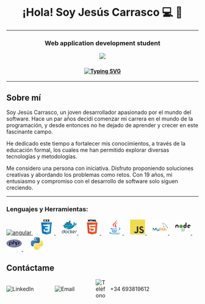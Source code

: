 <h1 align="center">¡Hola! Soy Jesús Carrasco 💻 👋</h1>
<hr>
<h3 align="center">Web application development student</h3>

<p align="center">
  <img src="https://cdn-icons-png.flaticon.com/512/1208/1208833.png" width="50">
</p>

<h4 align="center">
  <a href="https://git.io/typing-svg">
    <img src="https://readme-typing-svg.demolab.com?font=Fira+Code&size=16&pause=2000&center=true&vCenter=true&width=800&color=26F766&lines=A+programar+se+aprende+programando" alt="Typing SVG" />
  </a>
</h4>

<hr>

## Sobre mí

Soy Jesús Carrasco, un joven desarrollador apasionado por el mundo del software. Hace un par años decidí comenzar mi carrera en el mundo de la programación, y desde entonces no he dejado de aprender y crecer en este fascinante campo.

He dedicado este tiempo a fortalecer mis conocimientos, a través de la educación formal, los cuales me han permitido explorar diversas tecnologías y metodologías.

Me considero una persona con iniciativa. Disfruto proponiendo soluciones creativas y abordando los problemas como retos. Con 19 años, mi entusiasmo y compromiso con el desarrollo de software solo siguen creciendo.

<hr>

<h3 align="left">Lenguajes y Herramientas:</h3>
<p align="left">
  <a href="https://angular.io" target="_blank" rel="noreferrer">
    <img src="https://angular.io/assets/images/logos/angular/angular.svg" alt="angular" width="40" height="40" />
  </a>&nbsp;&nbsp;&nbsp;
  <a href="https://www.w3schools.com/css/" target="_blank" rel="noreferrer">
    <img src="https://raw.githubusercontent.com/devicons/devicon/master/icons/css3/css3-original-wordmark.svg" alt="css3" width="40" height="40" />
  </a>&nbsp;&nbsp;&nbsp;
  <a href="https://www.docker.com/" target="_blank" rel="noreferrer">
    <img src="https://raw.githubusercontent.com/devicons/devicon/master/icons/docker/docker-original-wordmark.svg" alt="docker" width="40" height="40" />
  </a>&nbsp;&nbsp;&nbsp;
  <a href="https://www.w3.org/html/" target="_blank" rel="noreferrer">
    <img src="https://raw.githubusercontent.com/devicons/devicon/master/icons/html5/html5-original-wordmark.svg" alt="html5" width="40" height="40" />
  </a>&nbsp;&nbsp;&nbsp;
  <a href="https://www.java.com" target="_blank" rel="noreferrer">
    <img src="https://raw.githubusercontent.com/devicons/devicon/master/icons/java/java-original.svg" alt="java" width="40" height="40" />
  </a>&nbsp;&nbsp;&nbsp;
  <a href="https://developer.mozilla.org/en-US/docs/Web/JavaScript" target="_blank" rel="noreferrer">
    <img src="https://raw.githubusercontent.com/devicons/devicon/master/icons/javascript/javascript-original.svg" alt="javascript" width="40" height="40" />
  </a>&nbsp;&nbsp;&nbsp;
  <a href="https://www.mysql.com/" target="_blank" rel="noreferrer">
    <img src="https://raw.githubusercontent.com/devicons/devicon/master/icons/mysql/mysql-original-wordmark.svg" alt="mysql" width="40" height="40" />
  </a>&nbsp;&nbsp;&nbsp;
  <a href="https://nodejs.org" target="_blank" rel="noreferrer">
    <img src="https://raw.githubusercontent.com/devicons/devicon/master/icons/nodejs/nodejs-original-wordmark.svg" alt="nodejs" width="40" height="40" />
  </a>&nbsp;&nbsp;&nbsp;
  <a href="https://www.php.net" target="_blank" rel="noreferrer">
    <img src="https://raw.githubusercontent.com/devicons/devicon/master/icons/php/php-original.svg" alt="php" width="40" height="40" />
  </a>&nbsp;&nbsp;&nbsp;
  <a href="https://www.python.org" target="_blank" rel="noreferrer">
    <img src="https://raw.githubusercontent.com/devicons/devicon/master/icons/python/python-original.svg" alt="python" width="40" height="40" />
  </a>
</p>

## **Contáctame**
<div align="left" style="display: flex; gap: 1rem; align-items: center;">
  <a href="https://www.linkedin.com/in/jesus-carrasco-toscano-7753352b8/" target="_blank" style="text-decoration: none; color: inherit;">
    <img src="https://cdn-icons-png.flaticon.com/512/174/174857.png" alt="LinkedIn" width="30">
  </a>
  &nbsp;&nbsp;&nbsp;&nbsp;&nbsp;&nbsp;
  <a href="jesusscarrassco4@gmail.com" style="text-decoration: none; color: inherit;">
    <img src="https://upload.wikimedia.org/wikipedia/commons/7/7e/Gmail_icon_%282020%29.svg" alt="Email" width="30">
  </a>
    &nbsp;&nbsp;&nbsp;&nbsp;&nbsp;&nbsp;
<a href="tel:+34693819612" style="text-decoration: none; color: inherit; display: flex; align-items: center; gap: 8px;">
  <img src="https://cdn-icons-png.flaticon.com/512/724/724664.png" alt="Teléfono" width="30">
  <span>+34 693819612</span>
</a>
</div>
